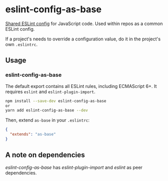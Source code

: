 # eslint-config-as-base

[Shared ESLint config](http://eslint.org/docs/developer-guide/shareable-configs) for JavaScript code. Used within repos as a common ESLint config.

If a project's needs to override a configuration value, do it in the project's own `.eslintrc`.

## Usage

### eslint-config-as-base

The default export contains all ESLint rules, including ECMAScript 6+. It requires `eslint` and `eslint-plugin-import`.


```sh
npm install --save-dev eslint-config-as-base
or
yarn add eslint-config-as-base --dev
```

Then, extend `as-base` in your `.eslintrc`:

```json
{
  "extends": "as-base"
}
```

## A note on dependencies
*eslint-config-as-base* has *eslint-plugin-import* and *eslint* as peer dependencies.
